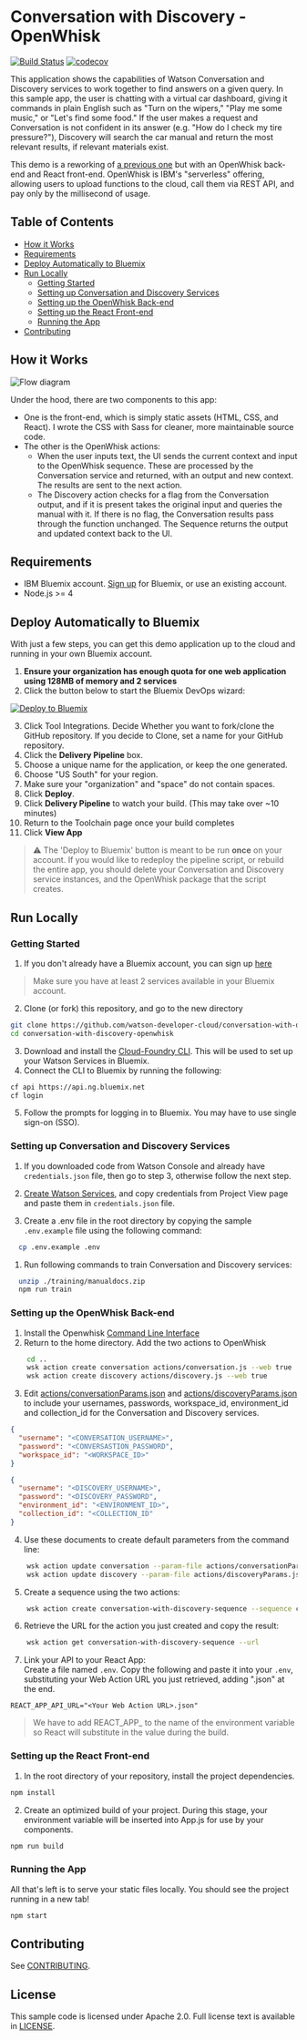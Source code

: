 # Conversation with Discovery - OpenWhisk

[![Build Status](https://travis-ci.org/watson-developer-cloud/conversation-with-discovery-openwhisk.svg?branch=master)](https://travis-ci.org/watson-developer-cloud/conversation-with-discovery-openwhisk) [![codecov](https://codecov.io/gh/watson-developer-cloud/conversation-with-discovery-openwhisk/branch/master/graph/badge.svg)](https://codecov.io/gh/watson-developer-cloud/conversation-with-discovery-openwhisk)

This application shows the capabilities of Watson Conversation and Discovery services to work together to find answers on a given query. In this sample app, the user is chatting with a virtual car dashboard, giving it commands in plain English such as "Turn on the wipers," "Play me some music," or "Let's find some food." If the user makes a request and Conversation is not confident in its answer (e.g. "How do I check my tire pressure?"), Discovery will search the car manual and return the most relevant results, if relevant materials exist.

This demo is a reworking of [a previous one](https://github.com/watson-developer-cloud/conversation-with-discovery) but with an OpenWhisk back-end and React front-end. OpenWhisk is IBM's "serverless" offering, allowing users to upload functions to the cloud, call them via REST API, and pay only by the millisecond of usage.

## Table of Contents
* [How it Works](#how-it-works)
* [Requirements](#requirements)
* [Deploy Automatically to Bluemix](#deploy-automatically-to-bluemix)
* [Run Locally](#run-locally)
  * [Getting Started](#getting-started)
  * [Setting up Conversation and Discovery Services](#setting-up-conversation-and-discovery-services)
  * [Setting up the OpenWhisk Back-end](#setting-up-the-openwhisk-back-end)
  * [Setting up the React Front-end](#setting-up-the-react-front-end)
  * [Running the App](#running-the-app)
* [Contributing](#contributing)

## How it Works

![Flow diagram](README_pictures/Flow_diagram.png?raw=true)

Under the hood, there are two components to this app:
* One is the front-end, which is simply static assets (HTML, CSS, and React). I wrote the CSS with Sass for cleaner, more maintainable source code.
* The other is the OpenWhisk actions:
  * When the user inputs text, the UI sends the current context and input to the OpenWhisk sequence. These are processed by the Conversation service and returned, with an output and new context. The results are sent to the next action.
  * The Discovery action checks for a flag from the Conversation output, and if it is present takes the original input and queries the manual with it. If there is no flag, the Conversation results pass through the function unchanged. The Sequence returns the output and updated context back to the UI.


## Requirements
* IBM Bluemix account. [Sign up](https://console.bluemix.net/?cm_mmc=GitHubReadMe) for Bluemix, or use an existing account.
* Node.js >= 4

## Deploy Automatically to Bluemix
With just a few steps, you can get this demo application up to the cloud and running in your own Bluemix account.
1. **Ensure your organization has enough quota for one web application using 128MB of memory and 2 services**
2. Click the button below to start the Bluemix DevOps wizard:

[![Deploy to Bluemix](https://bluemix.net/deploy/button_x2.png)](https://bluemix.net/devops/setup/deploy?repository=https://github.com/watson-developer-cloud/conversation-with-discovery-openwhisk)

3. Click Tool Integrations. Decide Whether you want to fork/clone the GitHub repository. If you decide to Clone, set a name for your GitHub repository.
4. Click the **Delivery Pipeline** box.
5. Choose a unique name for the application, or keep the one generated.
6. Choose "US South" for your region.
7. Make sure your "organization" and "space" do not contain spaces.
8. Click **Deploy**.
9. Click **Delivery Pipeline** to watch your build. (This may take over ~10 minutes)
10. Return to the Toolchain page once your build completes
11. Click **View App**
> :warning: The 'Deploy to Bluemix' button is meant to be run **once** on your account. If you would like to redeploy the pipeline script, or rebuild the entire app, you should delete your Conversation and Discovery service instances, and the OpenWhisk package that the script creates.

## Run Locally

### Getting Started
1. If you don't already have a Bluemix account, you can sign up [here](https://console.bluemix.net/?cm_mmc=GitHubReadMe)
> Make sure you have at least 2 services available in your Bluemix account.
2. Clone (or fork) this repository, and go to the new directory
```bash
git clone https://github.com/watson-developer-cloud/conversation-with-discovery-openwhisk.git
cd conversation-with-discovery-openwhisk
```
3. Download and install the [Cloud-Foundry CLI](https://docs.cloudfoundry.org/cf-cli/install-go-cli.html). This will be used to set up your Watson Services in Bluemix.
4. Connect the CLI to Bluemix by running the following:
```bash
cf api https://api.ng.bluemix.net
cf login
```
5. Follow the prompts for logging in to Bluemix. You may have to use single sign-on (SSO).

### Setting up Conversation and Discovery Services

1. If you downloaded code from Watson Console and already have `credentials.json` file, then go to step 3, otherwise follow the next step.

1. [Create Watson Services](https://console.bluemix.net/developer/watson/create-project?services=conversation%2Cdiscovery), and copy credentials from Project View page and paste them in `credentials.json` file.

1. Create a .env file in the root directory by copying the sample `.env.example` file using the following command:

``` bash
  cp .env.example .env
```

1. Run following commands to train Conversation and Discovery services:

``` bash
  unzip ./training/manualdocs.zip
  npm run train
```

### Setting up the OpenWhisk Back-end
1. Install the Openwhisk [Command Line Interface](https://console.bluemix.net/openwhisk/learn/cli)
2. Return to the home directory. Add the two actions to OpenWhisk
```bash
    cd ..
    wsk action create conversation actions/conversation.js --web true
    wsk action create discovery actions/discovery.js --web true
```
3. Edit [actions/conversationParams.json](actions/conversationParams.json) and [actions/discoveryParams.json](actions/discoveryParams.json) to include your usernames, passwords, workspace\_id, environment\_id and collection\_id for the Conversation and Discovery services.
```json
{
  "username": "<CONVERSATION_USERNAME>",
  "password": "<CONVERSASTION_PASSWORD",
  "workspace_id": "<WORKSPACE_ID>"
}
```
```json
{
  "username": "<DISCOVERY_USERNAME>",
  "password": "<DISCOVERY_PASSWORD",
  "environment_id": "<ENVIRONMENT_ID>",
  "collection_id": "<COLLECTION_ID"
}
```
4. Use these documents to create default parameters from the command line:
```bash  
    wsk action update conversation --param-file actions/conversationParams.json
    wsk action update discovery --param-file actions/discoveryParams.json
```
5. Create a sequence using the two actions:
```bash
    wsk action create conversation-with-discovery-sequence --sequence conversation,discovery --web true
```
6. Retrieve the URL for the action you just created and copy the result:
```bash
    wsk action get conversation-with-discovery-sequence --url
```
7. Link your API to your React App:  
Create a file named `.env`. Copy the following and paste it into your `.env`, substituting your Web Action URL you just retrieved, adding ".json" at the end.
```
REACT_APP_API_URL="<Your Web Action URL>.json"
```
> We have to add REACT\_APP\_ to the name of the environment variable so React will substitute in the value during the build.

### Setting up the React Front-end
1. In the root directory of your repository, install the project dependencies.
```bash
npm install
```
2. Create an optimized build of your project. During this stage, your environment variable will be inserted into App.js for use by your components.
```bash
npm run build
```

### Running the App
All that's left is to serve your static files locally. You should see the project running in a new tab!
```bash
npm start
```

## Contributing
See [CONTRIBUTING](CONTRIBUTING.md).

## License
This sample code is licensed under Apache 2.0. Full license text is available in [LICENSE](LICENSE).
